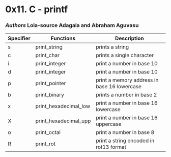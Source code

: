 # 0x11. C - printf

### _Authors_ Lola-source Adagala and Abraham Aguvasu

|Specifier|Functions|Description|
|---------|--------|-----------|
|s|print_string|prints a string|
|c|print_char|prints a single character|
|i|print_integer|print a number in base 10|
|d|print_integer|print a number in base 10|
|p|print_pointer|print a memory address in base 16 lowercase|
|b|print_binary|prints a number in base 2|
|x|print_hexadecimal_low|print a number in base 16 lowercase|
|X|print_hexadecimal_upp|print a number in base 16 uppercase|
|o|print_octal|print a number in base 8|
|R|print_rot|print a string encoded in rot13 format|
